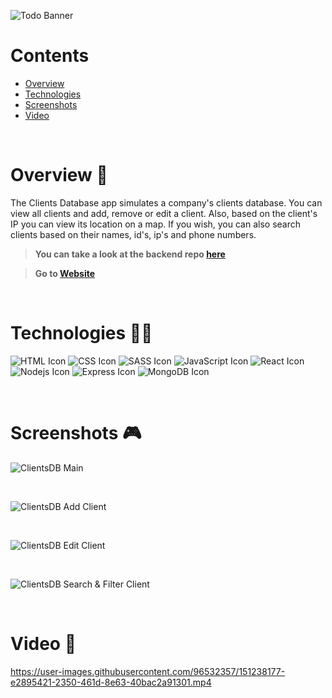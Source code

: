 ![Todo Banner](https://i.ibb.co/bJxQTpB/clients-db-banner.png)

# Contents

- [Overview](#overview-)
- [Technologies](#technologies-)
- [Screenshots](#screenshots-)
- [Video](#video-)

<br />

# Overview 👋

The Clients Database app simulates a company's clients database. You can view all clients and add, remove or edit a client. Also, based on the client's IP you can view its location on a map. If you wish, you can also search clients based on their names, id's, ip's and phone numbers.

> **You can take a look at the backend repo [here](https://github.com/gilgg/clients-database-backend)**

> **Go to [Website](https://gil-todo-app.netlify.app/)**

<br />

# Technologies 👨‍💻

![HTML Icon](https://i.ibb.co/9tyHGr7/html-logo.png, "HTML")
![CSS Icon](https://i.ibb.co/b3QNSgX/css-logo.png, "CSS")
![SASS Icon](https://i.ibb.co/2M5yfGb/sass-logo.png, "SASS")
![JavaScript Icon](https://i.ibb.co/L5RS8g1/Group-11.png, "JavaScript")
![React Icon](https://i.ibb.co/BBFKyz9/Group-9.png, "React")
![Nodejs Icon](https://i.ibb.co/1KjfZ9L/Group-8.png, "Nodejs")
![Express Icon](https://i.ibb.co/4J71gTL/express-logo.png, "Express")
![MongoDB Icon](https://i.ibb.co/KXG94Kc/Group-10.png, "MongoDB")

<br />

# Screenshots 🎮

![ClientsDB Main](https://i.ibb.co/j5XKSw9/clients-db-1.png)

<br />

![ClientsDB Add Client](https://i.ibb.co/Qk5tZt6/clients-db-2.png)

<br />

![ClientsDB Edit Client](https://i.ibb.co/4FKkjXj/clients-db-4.png)

<br />

![ClientsDB Search & Filter Client](https://i.ibb.co/Q9TWB0C/clients-db-3.png)

<br />

# Video 🎥

https://user-images.githubusercontent.com/96532357/151238177-e2895421-2350-461d-8e63-40bac2a91301.mp4
